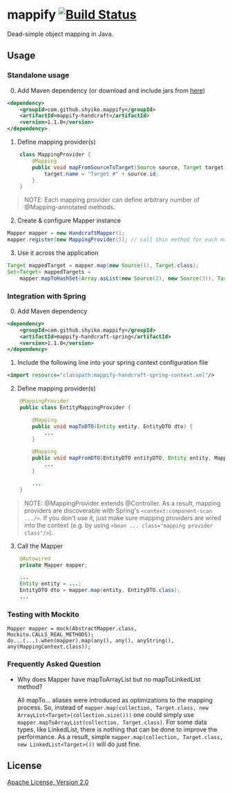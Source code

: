 # mappify <a href="http://travis-ci.org/shyiko/mappify"><img src="https://secure.travis-ci.org/shyiko/mappify.png" alt="Build Status" style="max-width:100%;"></a>

Dead-simple object mapping in Java.

## Usage

### Standalone usage

0. Add Maven dependency (or download and include jars from [here](http://search.maven.org/#search%7Cga%7C1%7Cg%3A%22com.github.shyiko.mappify%22%20AND%20v%3A%221.1.0%22))
```xml
<dependency>
    <groupId>com.github.shyiko.mappify</groupId>
    <artifactId>mappify-handcraft</artifactId>
    <version>1.1.0</version>
</dependency>
```

1. Define mapping provider(s)
```java
    class MappingProvider {
        @Mapping
        public void mapFromSourceToTarget(Source source, Target target) {
            target.name = "Target #" + source.id;
        }
    }
```
> NOTE: Each mapping provider can define arbitrary number of @Mapping-annotated methods.

2. Create & configure Mapper instance
```java
Mapper mapper = new HandcraftMapper();
mapper.register(new MappingProvider()); // call this method for each mapping provider you have
```

3. Use it across the application
```java
Target mappedTarget = mapper.map(new Source(1), Target.class);
Set<Target> mappedTargets =
    mapper.mapToHashSet(Array.asList(new Source(2), new Source(3)), Target.class);
```

### Integration with Spring

0. Add Maven dependency
```xml
<dependency>
    <groupId>com.github.shyiko.mappify</groupId>
    <artifactId>mappify-handcraft-spring</artifactId>
    <version>1.1.0</version>
</dependency>
```

1. Include the following line into your spring context configuration file
```xml
<import resource="classpath:mappify-handcraft-spring-context.xml"/>
```

2. Define mapping provider(s)
```java
    @MappingProvider
    public class EntityMappingProvider {

        @Mapping
        public void mapToDTO(Entity entity, EntityDTO dto) {
            ...
        }

        @Mapping
        public void mapFromDTO(EntityDTO entityDTO, Entity entity, MappingContext context) {
            ...
        }

        ...
    }
```
> NOTE: @MappingProvider extends @Controller. As a result, mapping providers are discoverable with Spring's
`<context:component-scan .../>`. If you don't use it, just make sure mapping providers are wired into the context
(e.g. by using `<bean ... class="mapping provider class"/>`).

3. Call the Mapper
```java
    @Autowired
    private Mapper mapper;

    ...
    Entity entity = ...;
    EntityDTO dto = mapper.map(entity, EntityDTO.class);
    ...
```

### Testing with Mockito

    Mapper mapper = mock(AbstractMapper.class, Mockito.CALLS_REAL_METHODS);
    do...(...).when(mapper).map(any(), any(), anyString(), any(MappingContext.class));

### Frequently Asked Question

* Why does Mapper have mapToArrayList but no mapToLinkedList method?

    All mapTo... aliases were introduced as optimizations to the mapping process. So, instead of
`mapper.map(collection, Target.class, new ArrayList<Target>(collection.size()))`
one could simply use
`mapper.mapToArrayList(collection, Target.class)`. For some data types, like LinkedList, there is nothing that
can be done to improve the performance. As a result, simple
`mapper.map(collection, Target.class, new LinkedList<Target>())` will do just fine.

## License

[Apache License, Version 2.0](http://www.apache.org/licenses/LICENSE-2.0)